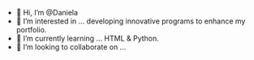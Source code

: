 - 👋 Hi, I’m @Daniela
- 👀 I’m interested in ... developing innovative programs to enhance my portfolio.
- 🌱 I’m currently learning ... HTML & Python.
- 💞️ I’m looking to collaborate on ... 


<!---
Clva4454/Clva4454 is a ✨ special ✨ repository because its `README.md` (this file) appears on your GitHub profile.
You can click the Preview link to take a look at your changes.
--->
